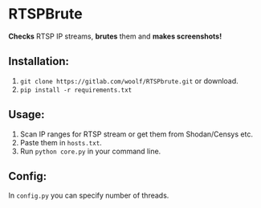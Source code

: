 # RTSPBrute

**Checks** RTSP IP streams, **brutes** them and **makes screenshots!**

## Installation:

1. `git clone https://gitlab.com/woolf/RTSPbrute.git` or download.
2. `pip install -r requirements.txt`

## Usage:

1. Scan IP ranges for RTSP stream or get them from Shodan/Censys etc.
2. Paste them in `hosts.txt`.
3. Run `python core.py` in your command line.

## Config:

In `config.py` you can specify number of threads.